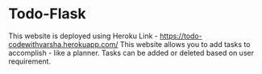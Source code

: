 # Todo-Flask
This website is deployed using Heroku
Link - https://todo-codewithvarsha.herokuapp.com/
This website allows you to add tasks to accomplish - like a planner.
Tasks can be added or deleted based on user requirement.
